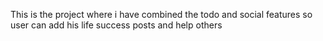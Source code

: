 This is the project where i have combined the todo and social features so user can add his life success posts and help others
